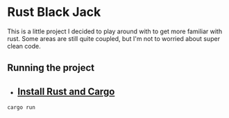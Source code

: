 # Rust Black Jack

This is a little project I decided to play around with to get more familiar with rust. Some areas are still quite coupled, but I'm not to worried about super clean code.

## Running the project

- ## [Install Rust and Cargo](https://doc.rust-lang.org/cargo/getting-started/installation.html)

```bash
cargo run
```
